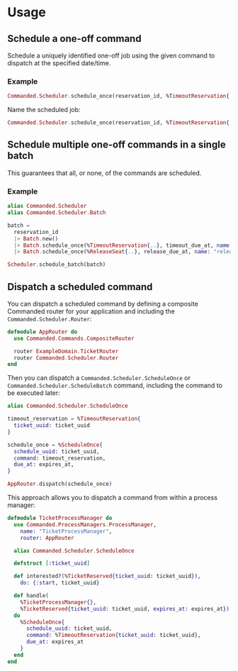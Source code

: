 # Usage

## Schedule a one-off command

Schedule a uniquely identified one-off job using the given command to dispatch at the specified date/time.

### Example

```elixir
Commanded.Scheduler.schedule_once(reservation_id, %TimeoutReservation{..}, ~N[2020-01-01 12:00:00])
```

Name the scheduled job:

```elixir
Commanded.Scheduler.schedule_once(reservation_id, %TimeoutReservation{..}, due_at, name: "timeout")
```

## Schedule multiple one-off commands in a single batch

This guarantees that all, or none, of the commands are scheduled.

### Example

```elixir
alias Commanded.Scheduler
alias Commanded.Scheduler.Batch

batch =
  reservation_id
  |> Batch.new()
  |> Batch.schedule_once(%TimeoutReservation{..}, timeout_due_at, name: "timeout")
  |> Batch.schedule_once(%ReleaseSeat{..}, release_due_at, name: "release")

Scheduler.schedule_batch(batch)  
```

## Dispatch a scheduled command

You can dispatch a scheduled command by defining a composite Commanded router for your application and including the `Commanded.Scheduler.Router`:

```elixir
defmodule AppRouter do
  use Commanded.Commands.CompositeRouter

  router ExampleDomain.TicketRouter
  router Commanded.Scheduler.Router
end
```

Then you can dispatch a `Commanded.Scheduler.ScheduleOnce` or `Commanded.Scheduler.ScheduleBatch` command, including the command to be executed later:

```elixir
alias Commanded.Scheduler.ScheduleOnce

timeout_reservation = %TimeoutReservation{
  ticket_uuid: ticket_uuid
}

schedule_once = %ScheduleOnce{
  schedule_uuid: ticket_uuid,
  command: timeout_reservation,
  due_at: expires_at,
}

AppRouter.dispatch(schedule_once)
```

This approach allows you to dispatch a command from within a process manager:

```elixir
defmodule TicketProcessManager do
  use Commanded.ProcessManagers.ProcessManager,
    name: "TicketProcessManager",
    router: AppRouter

  alias Commanded.Scheduler.ScheduleOnce

  defstruct [:ticket_uuid]

  def interested?(%TicketReserved{ticket_uuid: ticket_uuid}),
    do: {:start, ticket_uuid}

  def handle(
    %TicketProcessManager{},
    %TicketReserved{ticket_uuid: ticket_uuid, expires_at: expires_at})
  do
    %ScheduleOnce{
      schedule_uuid: ticket_uuid,
      command: %TimeoutReservation{ticket_uuid: ticket_uuid},
      due_at: expires_at
    }
  end
end
```
